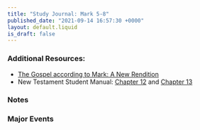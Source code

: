 ```yaml
---
title: "Study Journal: Mark 5-8"
published_date: "2021-09-14 16:57:30 +0000"
layout: default.liquid
is_draft: false
---
```

### Additional Resources:
  * [The Gospel according to Mark: A New
    Rendition](https://byustudies.byu.edu/wp-content/uploads/2020/03/mark_ebook.pdf)
  * New Testament Student Manual: [Chapter
    12](https://www.churchofjesuschrist.org/study/manual/new-testament-student-manual/introduction-to-mark/chapter-12?lang=eng)
    and [Chapter
    13](https://www.churchofjesuschrist.org/study/manual/new-testament-student-manual/introduction-to-mark/chapter-13?lang=eng)

### Notes

### Major Events

